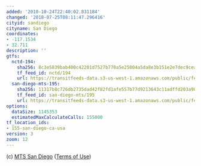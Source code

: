 ```yaml
---
added: '2010-10-24T22:40:02.831184'
changed: '2018-07-25T08:11:47.296416'
cityid: sandiego
cityname: San Diego
coordinates:
- -117.1534
- 32.711
description: ''
gtfs:
  nctd-194:
    sha256: 8c3e5839bab400c42201d7527b770a5e25004a5da8e3b151e2e7dec9cea00d5b
    tf_feed_id: nctd/194
    url: https://transitfeeds-data.s3-us-west-1.amazonaws.com/public/feeds/nctd/194/20180417/gtfs.zip
  san-diego-mts-195:
    sha256: 11317b8c726db2735dad42f82fd1afe557b77d9213643c11adffd203a90d62b2
    tf_feed_id: san-diego-mts/195
    url: https://transitfeeds-data.s3-us-west-1.amazonaws.com/public/feeds/san-diego-mts/195/20180629/gtfs.zip
options:
  dataSize: 1145353
  estimatedMaxCalculateCalls: 155000
tf_location_ids:
- 155-san-diego-ca-usa
version: 3
zoom: 12
---
```


(c) [MTS San Diego](http://www.sdmts.com/) ([Terms of Use](http://developer.sdmts.com/Developer/TermsUse.aspx))
